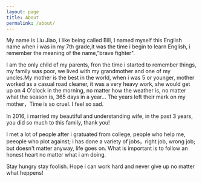 ```yaml
---
layout: page
title: About
permalink: /about/
---
```


My name is Liu Jiao, i like being called Bill, I named myself this English name when i was in my 7th grade,it was the time i begin to learn English, i remember the meaning of the name,"brave fighter".

I am the only child of my parents, fron the time i started to remember things, my family was poor, we lived with my grandmother and one of my uncles.My mother is the best in the world, when i was 5 or younger, mother worked as a casual road cleaner, it was a very heavy work, she would get up on 4 O'clock in the morning, no matter how the weather is, no matter what the season is, 365 days in a year... The years left their mark on my mother，Time is so cruel. I feel so sad.

In 2016, i married my beautiful and understanding wife, in the past 3 years, you did so much to this family, thank you!

I met a lot of people after i gratuated from college, people who help me, peeople who plot against; i has done a variety of jobs，right job, wrong job; but doesn't matter anyway, life goes on. What is important is to follow an honest heart no matter what i am doing.

Stay hungry stay foolish. Hope i can work hard and never give up no matter what heppens!

